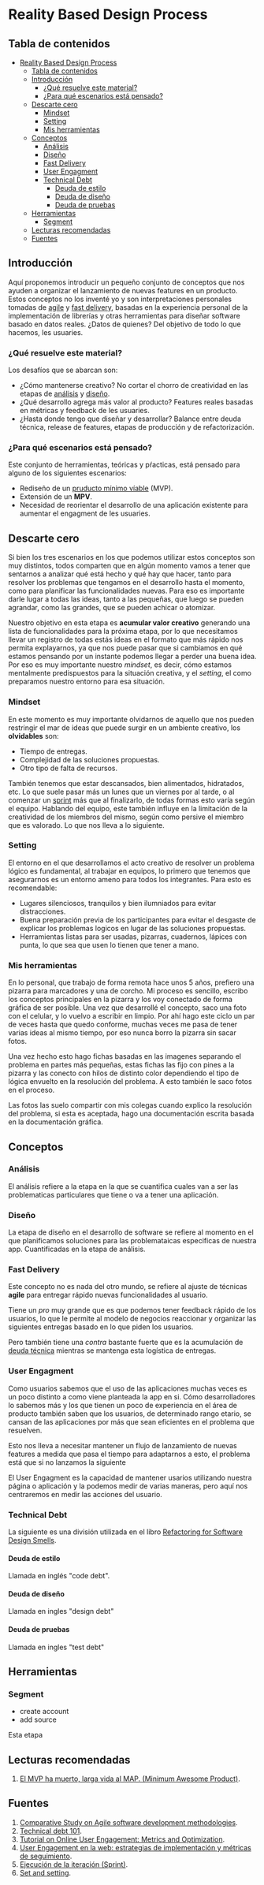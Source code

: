 # Reality Based Design Process

## Tabla de contenidos
- [Reality Based Design Process](#reality-based-design-process)
  - [Tabla de contenidos](#tabla-de-contenidos)
  - [Introducción](#introducci%c3%b3n)
    - [¿Qué resuelve este material?](#%c2%bfqu%c3%a9-resuelve-este-material)
    - [¿Para qué escenarios está pensado?](#%c2%bfpara-qu%c3%a9-escenarios-est%c3%a1-pensado)
  - [Descarte cero](#descarte-cero)
    - [Mindset](#mindset)
    - [Setting](#setting)
    - [Mis herramientas](#mis-herramientas)
  - [Conceptos](#conceptos)
    - [Análisis](#an%c3%a1lisis)
    - [Diseño](#dise%c3%b1o)
    - [Fast Delivery](#fast-delivery)
    - [User Engagment](#user-engagment)
    - [Technical Debt](#technical-debt)
      - [Deuda de estilo](#deuda-de-estilo)
      - [Deuda de diseño](#deuda-de-dise%c3%b1o)
      - [Deuda de pruebas](#deuda-de-pruebas)
  - [Herramientas](#herramientas)
    - [Segment](#segment)
  - [Lecturas recomendadas](#lecturas-recomendadas)
  - [Fuentes](#fuentes)

## Introducción
Aquí proponemos introducir un pequeño conjunto de conceptos que nos ayuden a organizar el lanzamiento de nuevas features en un producto. Estos conceptos no los inventé yo y son interpretaciones personales tomadas de [agile](https://es.wikipedia.org/wiki/Desarrollo_%C3%A1gil_de_software) y [fast delivery](#fast-delivery), basadas en la experiencia personal de la implementación de librerías y otras herramientas para diseñar software basado en datos reales. ¿Datos de quienes? Del objetivo de todo lo que hacemos, les usuaries.

### ¿Qué resuelve este material?
Los desafíos que se abarcan son:
- ¿Cómo mantenerse creativo? No cortar el chorro de creatividad en las etapas de [análisis](#análisis) y [diseño](#diseño).
- ¿Qué desarrollo agrega más valor al producto? Features reales basadas en métricas y feedback de les usuaries.
- ¿Hasta donde tengo que diseñar y desarrollar? Balance entre deuda técnica, release de features, etapas de producción y de refactorización.

### ¿Para qué escenarios está pensado?
Este conjunto de herramientas, teóricas y pŕacticas, está pensado para alguno de los siguientes escenarios:
- Rediseño de un [pruducto mínimo víable](https://es.wikipedia.org/wiki/Producto_viable_m%C3%ADnimo) (MVP).
- Extensión de un **MPV**.
- Necesidad de reorientar el desarrollo de una aplicación existente para aumentar el engagment de les usuaries.

## Descarte cero
Si bien los tres escenarios en los que podemos utilizar estos conceptos son muy distintos, todos comparten que en algún momento vamos a tener que sentarnos a analizar qué está hecho y qué hay que hacer, tanto para resolver los problemas que tengamos en el desarrollo hasta el momento, como para planificar las funcionalidades nuevas. Para eso es importante darle lugar a todas las ideas, tanto a las pequeñas, que luego se pueden agrandar, como las grandes, que se pueden achicar o atomizar.

Nuestro objetivo en esta etapa es **acumular valor creativo** generando una lista de funcionalidades para la próxima etapa, por lo que necesitamos llevar un registro de todas estás ideas en el formato que más rápido nos permita explayarnos, ya que nos puede pasar que si cambiamos en qué estamos pensando por un instante podemos llegar a perder una buena idea. Por eso es muy importante nuestro _mindset_, es decir, cómo estamos mentalmente predispuestos para la situación creativa, y el _setting_, el como preparamos nuestro entorno para esa situación.

### Mindset
En este momento es muy importante olvidarnos de aquello que nos pueden restringir el mar de ideas que puede surgir en un ambiente creativo, los **olvidables** son:
- Tiempo de entregas.
- Complejidad de las soluciones propuestas.
- Otro tipo de falta de recursos.

También tenemos que estar descansados, bien alimentados, hidratados, etc. Lo que suele pasar más un lunes que un viernes por al tarde, o al comenzar un [sprint](https://proyectosagiles.org/ejecucion-iteracion-sprint/) más que al finalizarlo, de todas formas esto varía según el equipo. Hablando del equipo, este también influye en la limitación de la creatividad de los miembros del mismo, según como persive el miembro que es valorado. Lo que nos lleva a lo siguiente.

### Setting
El entorno en el que desarrollamos el acto creativo de resolver un problema lógico es fundamental, al trabajar en equipos, lo primero que tenemos que asegurarnos es un entorno ameno para todos los integrantes. Para esto es recomendable:
- Lugares silenciosos, tranquilos y bien ilumniados para evitar distracciones.
- Buena preparación previa de los participantes para evitar el desgaste de explicar los problemas logicos en lugar de las soluciones propuestas.
- Herramientas listas para ser usadas, pizarras, cuadernos, lápices con punta, lo que sea que usen lo tienen que tener a mano.

### Mis herramientas
En lo personal, que trabajo de forma remota hace unos 5 años, prefiero una pizarra para marcadores y una de corcho. Mi proceso es sencillo, escribo los conceptos principales en la pizarra y los voy conectado de forma gráfica de ser posible. Una vez que desarrollé el concepto, saco una foto con el celular, y lo vuelvo a escribir en limpio. Por ahí hago este ciclo un par de veces hasta que quedo conforme, muchas veces me pasa de tener varias ideas al mismo tiempo, por eso nunca borro la pizarra sin sacar fotos.

Una vez hecho esto hago fichas basadas en las imagenes separando el problema en partes más pequeñas, estas fichas las fijo con pines a la pizarra y las conecto con hilos de distinto color dependiendo el tipo de lógica envuelto en la resolución del problema. A esto también le saco fotos en el proceso.

Las fotos las suelo compartir con mis colegas cuando explico la resolución del problema, si esta es aceptada, hago una documentación escrita basada en la documentación gráfica.

## Conceptos

### Análisis
El análisis refiere a la etapa en la que se cuantifica cuales van a ser las problematicas particulares que tiene o va a tener una aplicación.

### Diseño
La etapa de diseño en el desarrollo de software se refiere al momento en el que planificamos soluciones para las problemataicas especificas de nuestra app. Cuantificadas en la etapa de análisis.

### Fast Delivery
Este concepto no es nada del otro mundo, se refiere al ajuste de técnicas **agile** para entregar rápido nuevas funcionalidades al usuario.

Tiene un _pro_ muy grande que es que podemos tener feedback rápido de los usuarios, lo que le permite al modelo de negocios reaccionar y organizar las siguientes entregas basado en lo que piden los usuarios.

Pero también tiene una _contra_ bastante fuerte que es la acumulación de [deuda técnica](#deuda-técnica) mientras se mantenga esta logística de entregas.

### User Engagment
Como usuarios sabemos que el uso de las aplicaciones muchas veces es un poco distinto a como viene planteada la app en si. Cómo desarrolladores lo sabemos más y los que tienen un poco de experiencia en el área de producto también saben que los usuarios, de determinado rango etario, se cansan de las aplicaciones por más que sean eficientes en el problema que resuelven.

Esto nos lleva a necesitar mantener un  flujo de lanzamiento de nuevas features a medida que pasa el tiempo para adaptarnos a esto, el problema está que si no lanzamos la siguiente

El User Engagment es la capacidad de mantener usarios utilizando nuestra página o aplicación y la podemos medir de varias maneras, pero aquí nos centraremos en medir las acciones del usuario.

### Technical Debt
La siguiente es una división utilizada en el libro [Refactoring for Software Design Smells](https://books.google.com.ar/books?id=1SaOAwAAQBAJ&lpg=PA3&hl=es&pg=PA2#v=onepage&q&f=false).

#### Deuda de estilo
Llamada en inglés "code debt".

#### Deuda de diseño
Llamada en ingles "design debt"

#### Deuda de pruebas
Llamada en ingles "test debt"



## Herramientas

### Segment
- create account
- add source

Esta etapa
## Lecturas recomendadas
1) [El MVP ha muerto, larga vida al MAP. (Minimum Awesome Product)](https://medium.com/productea/el-mvp-ha-muerto-larga-vida-al-map-596987f37de4).

## Fuentes
1) [Comparative Study on Agile software development methodologies](https://www.researchgate.net/publication/249011841_Comparative_Study_on_Agile_software_development_methodologies).
2) [Technical debt 101](https://medium.com/@joaomilho/festina-lente-e29070811b84).
3) [Tutorial on Online User Engagement: Metrics and Optimization](https://dl.acm.org/citation.cfm?id=3320087).
4) [User Engagement en la web: estrategias de implementación y métricas de seguimiento](http://www.nosolousabilidad.com/articulos/user_engagement.htm).
5) [Ejecución de la iteración (Sprint)](https://proyectosagiles.org/ejecucion-iteracion-sprint/).
6) [Set and setting](https://en.wikipedia.org/wiki/Set_and_setting).